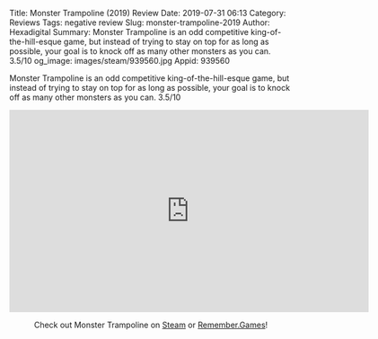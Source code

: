Title: Monster Trampoline (2019) Review
Date: 2019-07-31 06:13
Category: Reviews
Tags: negative review
Slug: monster-trampoline-2019
Author: Hexadigital
Summary: Monster Trampoline is an odd competitive king-of-the-hill-esque game, but instead of trying to stay on top for as long as possible, your goal is to knock off as many other monsters as you can. 3.5/10
og_image: images/steam/939560.jpg
Appid: 939560

Monster Trampoline is an odd competitive king-of-the-hill-esque game, but instead of trying to stay on top for as long as possible, your goal is to knock off as many other monsters as you can. 3.5/10

<center><iframe src="https://www.youtube.com/embed/WCiIibxUHig?feature=oembed" allow="accelerometer; autoplay; encrypted-media; gyroscope; picture-in-picture" width="640" height="360" frameborder="0"></iframe>

Check out Monster Trampoline on [Steam](https://store.steampowered.com/app/939560/?curator_clanid=34633900) or [Remember.Games](https://remember.games/game/6019/)!</center>
